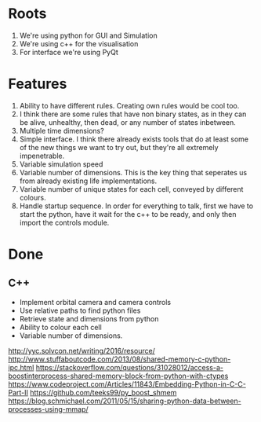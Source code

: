 Roots
=====
1. We're using python for GUI and Simulation
2. We're using c++ for the visualisation
3. For interface we're using PyQt

Features
========
1. Ability to have different rules. Creating own rules would be cool too.
2. I think there are some rules that have non binary states, as in they can be alive, unhealthy, then dead, or any number of states inbetween.
3. Multiple time dimensions?
4. Simple interface. I think there already exists tools that do at least some of the new things we want to try out, but they're all extremely impenetrable.
5. Variable simulation speed
6. Variable number of dimensions. This is the key thing that seperates us from already existing life implementations.
7. Variable number of unique states for each cell, conveyed by different colours.
8. Handle startup sequence. In order for everything to talk, first we have to start the python, have it wait for the c++ to be ready, and only then import the controls module.   

Done
====
C++
---
* Implement orbital camera and camera controls
* Use relative paths to find python files
* Retrieve state and dimensions from python
* Ability to colour each cell
* Variable number of dimensions.

http://yyc.solvcon.net/writing/2016/resource/
http://www.stuffaboutcode.com/2013/08/shared-memory-c-python-ipc.html
https://stackoverflow.com/questions/31028012/access-a-boostinterprocess-shared-memory-block-from-python-with-ctypes
https://www.codeproject.com/Articles/11843/Embedding-Python-in-C-C-Part-II
https://github.com/teeks99/py_boost_shmem
https://blog.schmichael.com/2011/05/15/sharing-python-data-between-processes-using-mmap/